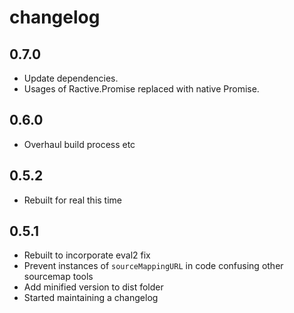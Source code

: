 # changelog

## 0.7.0
* Update dependencies.
* Usages of Ractive.Promise replaced with native Promise.

## 0.6.0

* Overhaul build process etc

## 0.5.2

* Rebuilt for real this time

## 0.5.1

* Rebuilt to incorporate eval2 fix
* Prevent instances of `sourceMappingURL` in code confusing other sourcemap tools
* Add minified version to dist folder
* Started maintaining a changelog

